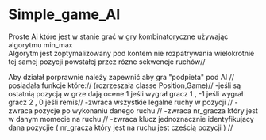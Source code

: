 # Simple_game_AI

Proste Ai które jest w stanie grać w gry kombinatoryczne używając algorytmu min_max <br>
Algorytm jest zoptymalizowany pod kontem nie rozpatrywania wielokrotnie tej samej pozycji powstałej przez rózne sekwencje ruchów//


Aby działał porprawnie należy zapewnić aby gra "podpieta" pod AI //
posiadała funkcje które://
(rozrzeszała classe Position,Game)//
-jeśli są ostatnią pozycją w grze dają ocene 1 jeśli wygrał gracz 1 , -1 jeśli wygrał gracz 2 , 0 jeśli remis//
-zwraca wszystkie legalne ruchy w pozycji //
-zwraca pozycje po wykonaniu danego ruchu //
-zwraca nr_gracza który jest w danym momecie na ruchu //
-zwraca klucz jednoznacznie identyfikujacy dana pozycjie ( nr_gracza który jest na ruchu jest cześcią pozycji ) //

